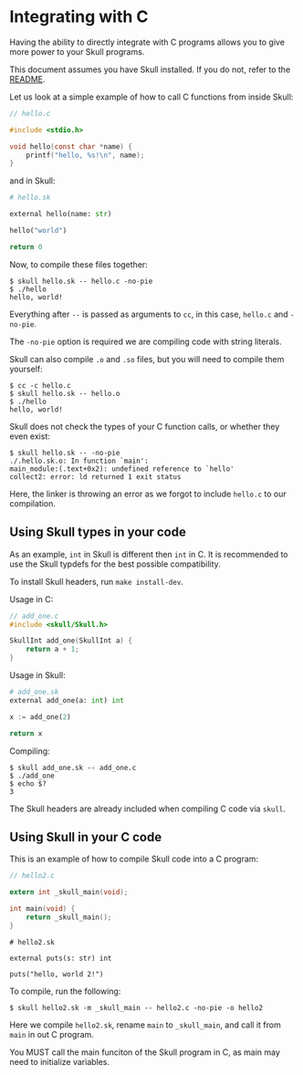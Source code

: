 # Integrating with C

Having the ability to directly integrate with C programs allows you to give more power to your Skull programs.

This document assumes you have Skull installed. If you do not, refer to the [README](/README.md#setup).

Let us look at a simple example of how to call C functions from inside Skull:

```c
// hello.c

#include <stdio.h>

void hello(const char *name) {
	printf("hello, %s!\n", name);
}
```

and in Skull:

```python
# hello.sk

external hello(name: str)

hello("world")

return 0
```

Now, to compile these files together:

```
$ skull hello.sk -- hello.c -no-pie
$ ./hello
hello, world!
```

Everything after `--` is passed as arguments to `cc`, in this case, `hello.c` and `-no-pie`.

The `-no-pie` option is required we are compiling code with string literals.

Skull can also compile `.o` and `.so` files, but you will need to compile them yourself:

```
$ cc -c hello.c
$ skull hello.sk -- hello.o
$ ./hello
hello, world!
```

Skull does not check the types of your C function calls, or whether they even exist:

```
$ skull hello.sk -- -no-pie
./.hello.sk.o: In function `main':
main_module:(.text+0x2): undefined reference to `hello'
collect2: error: ld returned 1 exit status
```

Here, the linker is throwing an error as we forgot to include `hello.c` to our compilation.

## Using Skull types in your code

As an example, `int` in Skull is different then `int` in C. It is recommended to use the Skull typdefs for the best possible compatibility.

To install Skull headers, run `make install-dev`.

Usage in C:

```c
// add_one.c
#include <skull/Skull.h>

SkullInt add_one(SkullInt a) {
	return a + 1;
}
```

Usage in Skull:

```python
# add_one.sk
external add_one(a: int) int

x := add_one(2)

return x
```

Compiling:

```
$ skull add_one.sk -- add_one.c
$ ./add_one
$ echo $?
3
```

The Skull headers are already included when compiling C code via `skull`.

## Using Skull in your C code

This is an example of how to compile Skull code into a C program:

```c
// hello2.c

extern int _skull_main(void);

int main(void) {
	return _skull_main();
}
```

```
# hello2.sk

external puts(s: str) int

puts("hello, world 2!")
```

To compile, run the following:

```
$ skull hello2.sk -m _skull_main -- hello2.c -no-pie -o hello2
```

Here we compile `hello2.sk`, rename `main` to `_skull_main`, and call it from `main` in out C program.

You MUST call the main funciton of the Skull program in C, as main may need to initialize variables.
